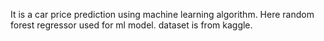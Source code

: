 It is a car price prediction using machine learning algorithm. Here random forest regressor used for ml model. dataset is from kaggle. 

